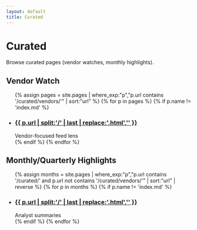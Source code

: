 ```yaml
---
layout: default
title: Curated
---
```


<link rel="stylesheet" href="{{ '/assets/css/cards.css' | relative_url }}"/>

# Curated

Browse curated pages (vendor watches, monthly highlights).

## Vendor Watch
<ul class="card-list">
{% assign pages = site.pages | where_exp:"p","p.url contains '/curated/vendors/'" | sort:"url" %}
{% for p in pages %}
  {% if p.name != 'index.md' %}
    <li class="card"><div>
      <h3><a href="{{ p.url | relative_url }}">{{ p.url | split:'/' | last | replace:'.html','' }}</a></h3>
      <div class="meta">Vendor-focused feed lens</div>
    </div></li>
  {% endif %}
{% endfor %}
</ul>

## Monthly/Quarterly Highlights
<ul class="card-list">
{% assign months = site.pages | where_exp:"p","p.url contains '/curated/' and p.url not contains '/curated/vendors/'" | sort:"url" | reverse %}
{% for p in months %}
  {% if p.name != 'index.md' %}
    <li class="card"><div>
      <h3><a href="{{ p.url | relative_url }}">{{ p.url | split:'/' | last | replace:'.html','' }}</a></h3>
      <div class="meta">Analyst summaries</div>
    </div></li>
  {% endif %}
{% endfor %}
</ul>
